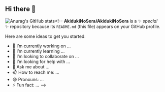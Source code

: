 ## Hi there 👋

![Anurag's GitHub stats](https://github-readme-stats.vercel.app/api?username=anuraghazra&show_icons=true&theme=radical)<!--
**AkidukiNoSora/AkidukiNoSora** is a ✨ _special_ ✨ repository because its `README.md` (this file) appears on your GitHub profile.

Here are some ideas to get you started:

- 🔭 I’m currently working on ...
- 🌱 I’m currently learning ...
- 👯 I’m looking to collaborate on ...
- 🤔 I’m looking for help with ...
- 💬 Ask me about ...
- 📫 How to reach me: ...
- 😄 Pronouns: ...
- ⚡ Fun fact: ...
-->
